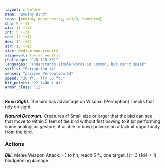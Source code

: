 ```yaml
---
layout: creature
name: "Bowing Bird"
tags: [medium, monstrosity, cr1/8, homebrew]
cha: 9 (-1)
wis: 15 (+2)
int: 5 (-3)
con: 12 (+1)
dex: 14 (+2)
str: 13 (+1)
size: Medium monstrosity
alignment: lawful neutral
challenge: "1/8 (25 XP)"
languages: "understands simple words in Common, but can't speak"
skills: "Perception +4"
senses: "passive Perception 14"
speed: "20 ft., fly 50 ft."
hit_points: "22 (4d8 + 4)"
armor_class: "12"
---
```


***Keen Sight.*** The bird has advantage on Wisdom
(Perception) checks that rely on sight.

***Natural Decorum.*** Creatures of Small size or larger
that the bird can see that move to within 5 feet of
the bird without first bowing to it (or performing
some analogous gesture, if unable to bow) provoke
an attack of opportunity from the bird.

### Actions

***Bill.*** Melee Weapon Attack: +3 to hit, reach 5 ft., one
target. Hit: 3 (1d4 + 1) bludgeoning damage.
